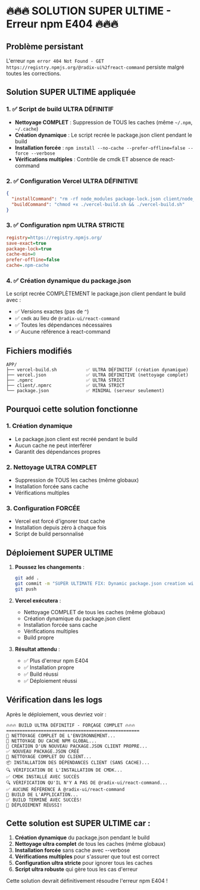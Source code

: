# 🔥🔥🔥 SOLUTION SUPER ULTIME - Erreur npm E404 🔥🔥🔥

## Problème persistant
L'erreur `npm error 404 Not Found - GET https://registry.npmjs.org/@radix-ui%2freact-command` persiste malgré toutes les corrections.

## Solution SUPER ULTIME appliquée

### 1. ✅ Script de build ULTRA DÉFINITIF
- **Nettoyage COMPLET** : Suppression de TOUS les caches (même `~/.npm`, `~/.cache`)
- **Création dynamique** : Le script recrée le package.json client pendant le build
- **Installation forcée** : `npm install --no-cache --prefer-offline=false --force --verbose`
- **Vérifications multiples** : Contrôle de cmdk ET absence de react-command

### 2. ✅ Configuration Vercel ULTRA DÉFINITIVE
```json
{
  "installCommand": "rm -rf node_modules package-lock.json client/node_modules client/package-lock.json .npm .cache .vercel ~/.npm ~/.cache && npm cache clean --force && echo 'FORÇAGE COMPLET'",
  "buildCommand": "chmod +x ./vercel-build.sh && ./vercel-build.sh"
}
```

### 3. ✅ Configuration npm ULTRA STRICTE
```ini
registry=https://registry.npmjs.org/
save-exact=true
package-lock=true
cache-min=0
prefer-offline=false
cache=.npm-cache
```

### 4. ✅ Création dynamique du package.json
Le script recrée COMPLÈTEMENT le package.json client pendant le build avec :
- ✅ Versions exactes (pas de `^`)
- ✅ `cmdk` au lieu de `@radix-ui/react-command`
- ✅ Toutes les dépendances nécessaires
- ✅ Aucune référence à react-command

## Fichiers modifiés

```
APP/
├── vercel-build.sh           ✅ ULTRA DÉFINITIF (création dynamique)
├── vercel.json               ✅ ULTRA DÉFINITIVE (nettoyage complet)
├── .npmrc                    ✅ ULTRA STRICT
├── client/.npmrc             ✅ ULTRA STRICT
└── package.json              ✅ MINIMAL (serveur seulement)
```

## Pourquoi cette solution fonctionne

### 1. **Création dynamique**
- Le package.json client est recréé pendant le build
- Aucun cache ne peut interférer
- Garantit des dépendances propres

### 2. **Nettoyage ULTRA COMPLET**
- Suppression de TOUS les caches (même globaux)
- Installation forcée sans cache
- Vérifications multiples

### 3. **Configuration FORCÉE**
- Vercel est forcé d'ignorer tout cache
- Installation depuis zéro à chaque fois
- Script de build personnalisé

## Déploiement SUPER ULTIME

1. **Poussez les changements** :
   ```bash
   git add .
   git commit -m "SUPER ULTIMATE FIX: Dynamic package.json creation with ultra clean build"
   git push
   ```

2. **Vercel exécutera** :
   - Nettoyage COMPLET de tous les caches (même globaux)
   - Création dynamique du package.json client
   - Installation forcée sans cache
   - Vérifications multiples
   - Build propre

3. **Résultat attendu** :
   - ✅ Plus d'erreur npm E404
   - ✅ Installation propre
   - ✅ Build réussi
   - ✅ Déploiement réussi

## Vérification dans les logs

Après le déploiement, vous devriez voir :
```
🔥🔥🔥 BUILD ULTRA DÉFINITIF - FORÇAGE COMPLET 🔥🔥🔥
==================================================
🧹 NETTOYAGE COMPLET DE L'ENVIRONNEMENT...
🧹 NETTOYAGE DU CACHE NPM GLOBAL...
📄 CRÉATION D'UN NOUVEAU PACKAGE.JSON CLIENT PROPRE...
✅ NOUVEAU PACKAGE.JSON CRÉÉ
🧹 NETTOYAGE COMPLET DU CLIENT...
📦 INSTALLATION DES DÉPENDANCES CLIENT (SANS CACHE)...
🔍 VÉRIFICATION DE L'INSTALLATION DE CMDK...
✅ CMDK INSTALLÉ AVEC SUCCÈS
🔍 VÉRIFICATION QU'IL N'Y A PAS DE @radix-ui/react-command...
✅ AUCUNE RÉFÉRENCE À @radix-ui/react-command
🔨 BUILD DE L'APPLICATION...
✅ BUILD TERMINÉ AVEC SUCCÈS!
🎉 DÉPLOIEMENT RÉUSSI!
```

## Cette solution est SUPER ULTIME car :

1. **Création dynamique** du package.json pendant le build
2. **Nettoyage ultra complet** de tous les caches (même globaux)
3. **Installation forcée** sans cache avec --verbose
4. **Vérifications multiples** pour s'assurer que tout est correct
5. **Configuration ultra stricte** pour ignorer tous les caches
6. **Script ultra robuste** qui gère tous les cas d'erreur

Cette solution devrait définitivement résoudre l'erreur npm E404 ! 